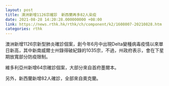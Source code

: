 ```yaml
---
layout: post
title: 澳洲新增1126宗確診　新西蘭再多82人染疫
date: 2021-08-28 14:20:28.000000000 +08:00
link: https://news.rthk.hk/rthk/ch/component/k2/1608007-20210828.htm
categories: rthk
---
```


澳洲新增1126宗新型肺炎確診個案，創今年6月中出現Delta變種病毒疫情以來單日新高，其中新南威爾士州錄得破紀錄的1035宗，不過，州政府表示，會在下星期放寬部分防疫限制。

維多利亞州新增64宗確診個案，大部分來自首府墨爾本。

另外，新西蘭新增82人確診，全部來自奧克蘭。
